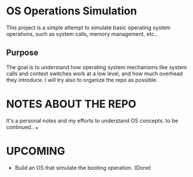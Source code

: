 # OS Operations Simulation

This project is a simple attempt to simulate basic operating system operations, such as system calls, memory management, etc..


## Purpose

The goal is to understand how operating system mechanisms like system calls and context switches work at a low level, and how much overhead they introduce. I will try also to organize the repo as possible.


# NOTES ABOUT THE REPO
It's a personal notes and my efforts to understand OS concepts.
to be continued..
ه

# UPCOMING
- Build an OS that simulate the booting operation. (Done)